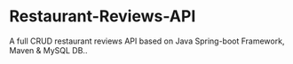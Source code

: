 # Restaurant-Reviews-API
A full CRUD restaurant reviews API based on Java Spring-boot Framework, Maven &amp; MySQL DB..
